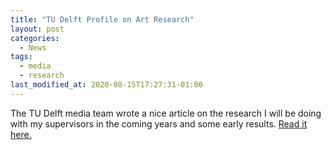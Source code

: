 ```yaml
---
title: "TU Delft Profile on Art Research"
layout: post
categories:
  - News
tags:
  - media
  - research
last_modified_at: 2020-08-15T17:27:31-01:00
---
```

The TU Delft media team wrote a nice article on the research I will be doing with my supervisors in the coming years and some early results. [Read it here.](https://www.tudelft.nl/stories/articles/zo-veel-meer-dan-3d-visualisatie/)